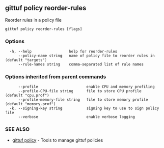 ## gittuf policy reorder-rules

Reorder rules in a policy file

```
gittuf policy reorder-rules [flags]
```

### Options

```
  -h, --help                 help for reorder-rules
      --policy-name string   name of policy file to reorder rules in (default "targets")
      --rule-names string    comma-separated list of rule names
```

### Options inherited from parent commands

```
      --profile                      enable CPU and memory profiling
      --profile-CPU-file string      file to store CPU profile (default "cpu.prof")
      --profile-memory-file string   file to store memory profile (default "memory.prof")
  -k, --signing-key string           signing key to use to sign policy file
      --verbose                      enable verbose logging
```

### SEE ALSO

* [gittuf policy](gittuf_policy.md)	 - Tools to manage gittuf policies

